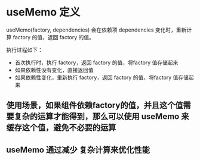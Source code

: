 # useMemo 定义
useMemo(factory, dependencies) 会在依赖项 dependencies 变化时，重新计算 factory 的值，返回 factory 的值。

执行过程如下：
- 首次执行时，执行 factory，返回 factory 的值，将factory 值存储起来
- 如果依赖性没有变化，直接返回值
- 如果依赖性变化，重新执行 factory，返回 factory 的值，将factory 值存储起来


## 使用场景，如果组件依赖factory的值，并且这个值需要复杂的运算才能得到，那么可以使用 useMemo 来缓存这个值，避免不必要的运算

## useMemo 通过减少 复杂计算来优化性能
